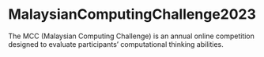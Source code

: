 # MalaysianComputingChallenge2023
The MCC (Malaysian Computing Challenge) is an annual online competition designed to evaluate participants’ computational thinking abilities.
